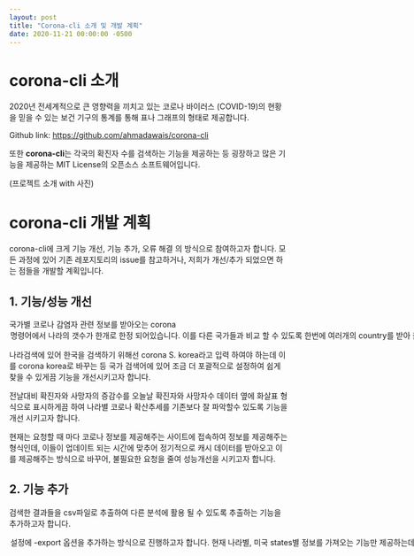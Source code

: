 ```yaml
---
layout: post
title: "Corona-cli 소개 및 개발 계획"
date: 2020-11-21 00:00:00 -0500
---
```


# corona-cli 소개
2020년 전세계적으로 큰 영향력을 끼치고 있는 코로나 바이러스 (COVID-19)의 현황을 믿을 수 있는 보건 기구의 통계를 통해 표나 그래프의 형태로 제공합니다.

Github link: <https://github.com/ahmadawais/corona-cli>

또한  **corona-cli**는 각국의 확진자 수를 검색하는 기능을 제공하는 등 굉장하고 많은 기능을 제공하는 MIT License의 오픈소스 소프트웨어입니다.

(프로젝트 소개 with 사진)

# corona-cli 개발 계획
corona-cli에 크게 기능 개선, 기능 추가, 오류 해결 의 방식으로 참여하고자 합니다.
모든 과정에 있어 기존 레포지토리의 issue를 참고하거나, 저희가 개선/추가 되었으면 하는 점들을 개발할 계획입니다.

## 1. 기능/성능 개선

국가별 코로나 감염자 관련 정보를 받아오는 corona <option> <country> 명령어에서 나라의 갯수가 한개로 한정 되어있습니다.
이를 다른 국가들과 비교 할 수 있도록 한번에 여러개의 country를 받아 올 수 있도록 국가별 검색 기능을 개선시키고자 합니다.

나라검색에 있어 한국을 검색하기 위해선 corona S. korea라고 입력 하여야 하는데 이를 corona korea로 바꾸는 등 국가 검색어에 있어
조금 더 포괄적으로 설정하여 쉽게 찾을 수 있게끔 기능을 개선시키고자 합니다.

전날대비 확진자와 사망자의 증감수를 오늘날 확진자와 사망자수 데이터 옆에 화살표 형식으로 표시하게끔 하여 나라별 코로나 확산추세를 
기존보다 잘 파악할수 있도록 기능을 개선 시키고자 합니다.

현재는 요청할 때 마다 코로나 정보를 제공해주는 사이트에 접속하여 정보를 제공해주는 형식인데, 이들이 업데이트 되는 시간에 맞추어
정기적으로 캐시 데이터를 받아오고 이를 제공해주는 방식으로 바꾸어, 불필요한 요청을 줄여 성능개선을 시키고자 합니다.

## 2. 기능 추가

검색한 결과들을 csv파일로 추출하여 다른 분석에 활용 될 수 있도록 추출하는 기능을 추가하고자 합니다.
<option>설정에 -export 옵션을 추가하는 방식으로 진행하고자 합니다.

현재 나라별, 미국 states별 정보를 가져오는 기능만 제공하는데 대륙별로 코로나 감염자 정보를 제공하는 명령어를 추가하고자 합니다.

현재 그 날에 대한 정보만 제공하지 일자별이나 기간별 정보는 제공하지 않는데, 국가와 대륙을 입력받아 해당 국가나 대륙의 일자별과 
기간별 추세에 대한 정보를 제공하는 옵션이나 기능을 추가하고자 합니다.

사용자로부터 숫자와 원하는 데이터를 입력받아 입력받은 데이터의 수치가 높은 순서대로 상위 몇개의 나라들을 출력하는 기능을 
추가하고자 합니다.


## 3. 오류 해결

참고한 기존 레포지토리의 이슈 뿐만아니라 기능을 개선하고 기능을 추가하는 과정에 있어 생기는 다양한 충돌, 오류 문제들을 해결하고자 합니다.
